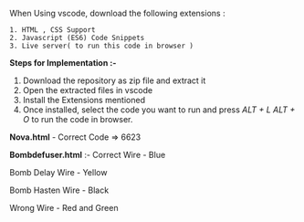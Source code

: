 When Using vscode, download the following extensions :

    1. HTML , CSS Support
    2. Javascript (ES6) Code Snippets
    3. Live server( to run this code in browser )



**Steps for Implementation :-**
1. Download the repository as zip file and extract it
2. Open the extracted files in vscode
3. Install the Extensions mentioned
4. Once installed, select the code you want to run and press *ALT + L ALT + O* to run the code in browser.



**Nova.html** - Correct Code => 6623




**Bombdefuser.html** :- 
Correct Wire - Blue

Bomb Delay Wire - Yellow

Bomb Hasten Wire - Black

Wrong Wire - Red and Green
